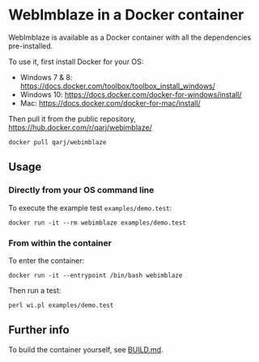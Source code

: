 # WebImblaze in a Docker container

WebImblaze is available as a Docker container with all the dependencies pre-installed.

To use it, first install Docker for your OS:
* Windows 7 & 8: https://docs.docker.com/toolbox/toolbox_install_windows/
* Windows 10: https://docs.docker.com/docker-for-windows/install/
* Mac: https://docs.docker.com/docker-for-mac/install/

Then pull it from the public repository, https://hub.docker.com/r/qarj/webimblaze/

```
docker pull qarj/webimblaze
```

## Usage

### Directly from your OS command line

To execute the example test `examples/demo.test`:
```
docker run -it --rm webimblaze examples/demo.test
```

### From within the container

To enter the container:
```
docker run -it --entrypoint /bin/bash webimblaze
```

Then run a test:
```
perl wi.pl examples/demo.test
```

## Further info

To build the container yourself, see [BUILD.md](BUILD.md). 
